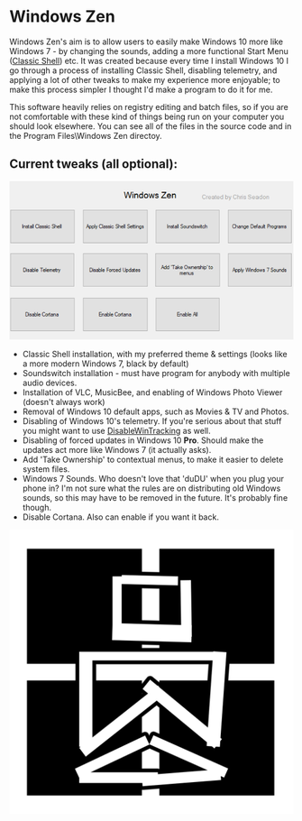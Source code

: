# **Windows Zen**

Windows Zen's aim is to allow users to easily make Windows 10 more like Windows 7 - by changing the sounds, adding a more functional Start Menu ([Classic Shell](https://sourceforge.net/projects/classicshell/?source=directory)) etc. It was created because every time I install Windows 10 I go through a process of installing Classic Shell, disabling telemetry, and applying a lot of other tweaks to make my experience more enjoyable; to make this process simpler I thought I'd make a program to do it for me.

This software heavily relies on registry editing and batch files, so if you are not comfortable with these kind of things being run on your computer you should look elsewhere. You can see all of the files in the source code and in the Program Files\Windows Zen directoy.

## Current tweaks (all optional):
![screenshot](screenshot.PNG "Screenshot of main program")

* Classic Shell installation, with my preferred theme & settings (looks like a more modern Windows 7, black by default)
* Soundswitch installation - must have program for anybody with multiple audio devices.
* Installation of VLC, MusicBee, and enabling of Windows Photo Viewer (doesn't always work)
* Removal of Windows 10 default apps, such as Movies & TV and Photos. 
* Disabling of Windows 10's telemetry. If you're serious about that stuff you might want to use [DisableWinTracking](https://github.com/10se1ucgo/DisableWinTracking) as well.
* Disabling of forced updates in Windows 10 **Pro**. Should make the updates act more like Windows 7 (it actually asks).
* Add 'Take Ownership' to contextual menus, to make it easier to delete system files.
* Windows 7 Sounds. Who doesn't love that 'duDU' when you plug your phone in? I'm not sure what the rules are on distributing old Windows sounds, so this may have to be removed in the future. It's probably fine though.
* Disable Cortana. Also can enable if you want it back.

![logo](icon.png "Windows Zen icon")
